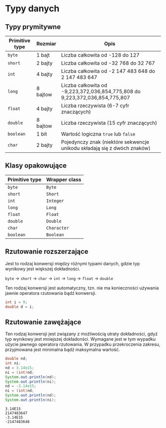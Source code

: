 Typy danych
===========

Typy prymitywne
---------------

| Primitive type | Rozmiar  | Opis                                                                        |
| -------------- | -------- | --------------------------------------------------------------------------- |
| ``byte``       | 1 bajt   | Liczba całkowita od -128 do 127                                             |
| ``short``      | 2 bajty  | Liczba całkowita od -32 768 do 32 767                                       |
| ``int``        | 4 bajty  | Liczba całkowita od -2 147 483 648 do 2 147 483 647                         |
| ``long``       | 8 bajtow | Liczba całkowita od -9,223,372,036,854,775,808 do 9,223,372,036,854,775,807 |
| ``float``      | 4 bajty  | Liczba rzeczywista (6-7 cyfr znaczących)                                    |
| ``double``     | 8 bajtow | Liczba rzeczywista (15 cyfr znaczących)                                     |
| ``boolean``    | 1 bit    | Wartość logiczna ``true`` lub ``false``                                     |
| ``char``       | 2 bajty  | Pojedynczy znak (niektóre sekwencje unikodu składają się z dwóch znaków)    |

Klasy opakowujące
-----------------

| Primitive type  | Wrapper class |
| --------------- | ------------- |
| ``byte``        | ``Byte``      |
| ``short``       | ``Short``     |
| ``int``         | ``Integer``   |
| ``long``        | ``Long``      |
| ``float``       | ``Float``     |
| ``double``      | ``Double``    |
| ``char``        | ``Character`` |
| ``boolean``     | ``Boolean``   |

Rzutowanie rozszerzające
------------------------

Jest to rodzaj konwersji między różnymi typami danych, gdzie typ wynikowy jest większej dokładności.

``byte`` -> ``short`` -> ``char`` -> ``int`` -> ``long`` -> ``float`` -> ``double``

Ten rodzaj konwersji jest automatyczny, tzn. nie ma konieczności używania jawnie operatora rzutowania bądź konwersji.

```java
int i = 9;
double d = i;
```

Rzutowanie zawężające
---------------------

Ten rodzaj konwersji jest związany z możliwością utraty dokładności, gdyż typ wynikowy jest mniejszej dokładonści.
Wymagane jest w tym wypadku użycie jawnego operatora rzutowania.
W przypadku przekroczenia zakresu, przyjmowana jest minimalna bądź maksymalna wartość.

```java
double nd;
int ni;
nd = 3.14e15;
ni = (int)nd;
System.out.println(nd);
System.out.println(ni);
nd = -3.14e15;
ni = (int)nd;
System.out.println(nd);
System.out.println(ni);
```

```
3.14E15
2147483647
-3.14E15
-2147483648
```
